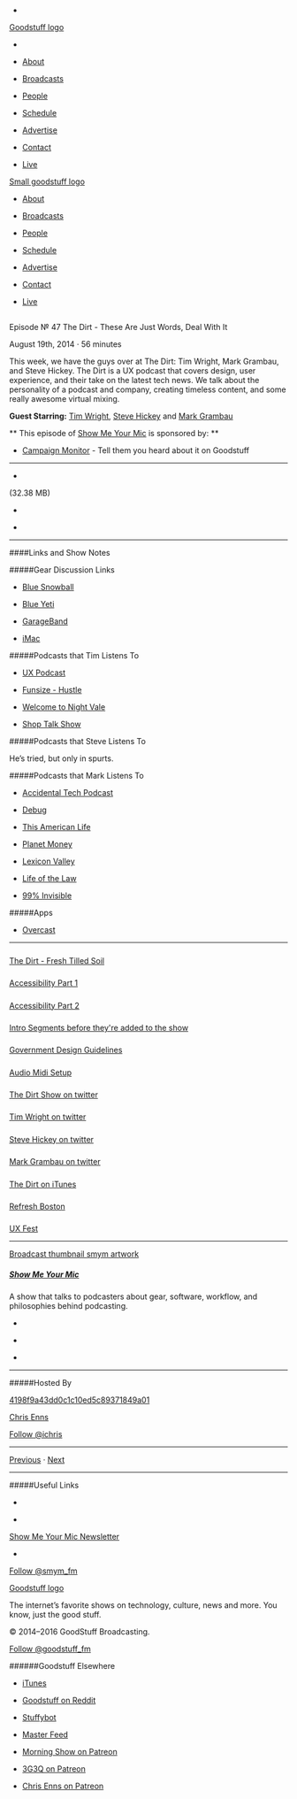 

-
[Goodstuff logo](http://www.goodstuff.fm/)[](/assets/goodstuff_logo-17c1fe6f378352de5d7345f76152130b.svg)

-


-  [About](/about)

-  [Broadcasts](/broadcasts)

-  [People](/people)

-  [Schedule](/schedule)

-  [Advertise](/advertise)

-  [Contact](/contact)

-  [Live](/live)


[Small goodstuff logo](http://www.goodstuff.fm/)[](/assets/small_goodstuff_logo-bf032e72b9ec41494f4d90905f1ad619.svg)


-  [About](/about)

-  [Broadcasts](/broadcasts)

-  [People](/people)

-  [Schedule](/schedule)

-  [Advertise](/advertise)

-  [Contact](/contact)

-  [Live](/live)


##
Episode № 47
The Dirt - These Are Just Words, Deal With It


August 19th, 2014
&middot;
56
minutes


This week, we have the guys over at The Dirt: Tim Wright, Mark Grambau, and Steve Hickey. The Dirt is a UX podcast that covers design, user experience, and their take on the latest tech news. We talk about the personality of a podcast and company, creating timeless content, and some really awesome virtual mixing.


**Guest Starring:**
[Tim Wright](/people/tim-wright),  [Steve Hickey](/people/steve-hickey) and  [Mark Grambau](/people/mark-grambau)


**
This episode of
[Show Me Your Mic](/smym)
is sponsored by:
**


-  [Campaign Monitor](http://www.campaignmonitor.com/) - Tell them you heard about it on Goodstuff


------------------------------


-
[](http://podcasts-1.feedpress.co/10590/smym-47.mp3)(32.38 MB)

-
[](http://twitter.com/intent/tweet?text=Show%20Me%20Your%20Mic%20%E2%84%96%2047%20on%20@goodstuff_fm%20-%20http://goodstuff.fm/smym/47)

-
[](http://www.facebook.com/sharer/sharer.php?u=http://goodstuff.fm/smym/47)


------------------------------


####Links and Show Notes

#####Gear Discussion Links


-  [Blue Snowball](http://bluemic.com/snowball/)

-  [Blue Yeti](http://bluemic.com/yeti/)

-  [GarageBand](https://www.apple.com/mac/garageband/)

-  [iMac](https://www.apple.com/imac/)


#####Podcasts that Tim Listens To


-  [UX Podcast](http://uxpodcast.com/)

-  [Funsize - Hustle](http://funsize.co/podcast/)

-  [Welcome to Night Vale](http://commonplacebooks.com/)

-  [Shop Talk Show](http://shoptalkshow.com/)


#####Podcasts that Steve Listens To


He&rsquo;s tried, but only in spurts.


#####Podcasts that Mark Listens To


-  [Accidental Tech Podcast](http://atp.fm)

-  [Debug](http://www.imore.com/debug)

-  [This American Life](http://www.thisamericanlife.org)

-  [Planet Money](http://www.npr.org/rss/podcast/podcast_detail.php?siteId=94411890)

-  [Lexicon Valley](http://www.slate.com/articles/podcasts/lexicon_valley.html)

-  [Life of the Law](http://www.lifeofthelaw.org/podcast/)

-  [99% Invisible](http://99percentinvisible.org/)


#####Apps


-  [Overcast](https://itunes.apple.com/ca/app/overcast-podcast-player/id888422857?mt=8&uo=4&at=10l4Ki)


------------------------------


#####
[The Dirt - Fresh Tilled Soil](http://www.freshtilledsoil.com/category/podcast/)


#####
[Accessibility Part 1](http://www.freshtilledsoil.com/the-dirt-episode-4/?i=36)


#####
[Accessibility Part 2](http://www.freshtilledsoil.com/the-dirt-episode-5/?i=13)


#####
[Intro Segments before they're added to the show](https://soundcloud.com/freshtilledsoil/week-12-2014-b-roll)


#####
[Government Design Guidelines](https://www.gov.uk/design-principles)


#####
[Audio Midi Setup](http://support.apple.com/kb/PH5176)


#####
[The Dirt Show on twitter](https://twitter.com/thedirtshow)


#####
[Tim Wright on twitter](https://twitter.com/csskarma)


#####
[Steve Hickey on twitter](https://twitter.com/stevehickeydsgn)


#####
[Mark Grambau on twitter](https://twitter.com/markgrambau)


#####
[The Dirt on iTunes](https://itunes.apple.com/us/podcast/the-dirt/id569204776?mt=2)


#####
[Refresh Boston](http://refreshboston.org/)


#####
[UX Fest](http://www.freshtilledsoil.com/uxfest-2014/)


------------------------------


[Broadcast thumbnail smym artwork](/smym)[](https://goodstuffs3.s3.amazonaws.com/uploads/broadcast/image/18/broadcast_thumbnail_smym_artwork.png)

##### [Show Me Your Mic](/smym)


A show that talks to podcasters about gear, software, workflow, and philosophies behind podcasting.

-
[](https://geo.itunes.apple.com/ca/podcast/show-me-your-mic/id602836998?mt=2&at=10l4Ki)

-
[](http://feeds.goodstuff.fm/smym)

-
[](mailto:chris+smym@goodstuff.fm?cc=sponsorship%40goodstuff.fm&subject=%5BGoodStuff%20FM%5D%20Sponsorship%20Inquiry%20for%20Show%20Me%20Your%20Mic)


------------------------------


#####Hosted By


[4198f9a43dd0c1c10ed5c89371849a01](/people/chris-enns)[](http://gravatar.com/avatar/4198f9a43dd0c1c10ed5c89371849a01.png?s=300&r=pg)

[Chris Enns](/people/chris-enns)


[Follow @ichris](https://twitter.com/ichris)


------------------------------


[Previous](/smym/46)
&middot;
[Next](/smym/48)


------------------------------


#####Useful Links

-
[](mailto:chris+smym@goodstuff.fm?subject=%5BGoodstuff%20FM%5D%20Feedback%20for%20Show%20Me%20Your%20Mic)

-
[Show Me Your Mic Newsletter](http://www.goodstuff.fm/smym/newsletter)


-
[Follow @smym_fm](https://twitter.com/smym_fm)


[Goodstuff logo](http://www.goodstuff.fm/)[](/assets/goodstuff_logo-17c1fe6f378352de5d7345f76152130b.svg)


The internet’s favorite shows on technology, culture, news and more. You know, just the good stuff.


&copy; 2014&ndash;2016 GoodStuff Broadcasting.

[Follow @goodstuff_fm](https://twitter.com/goodstufffm)


######Goodstuff Elsewhere

-  [iTunes](https://itunes.apple.com/us/artist/goodstuff-fm/id843385597?mt=2)

-  [Goodstuff on Reddit](https://www.reddit.com/r/Goodstuff_fm/)

-  [Stuffybot](http://stuffybot.goodstuff.fm)

-  [Master Feed](/master/feed)

-  [Morning Show on Patreon](https://www.patreon.com/morningshow)

-  [3G3Q on Patreon](https://www.patreon.com/3g3q)

-  [Chris Enns on Patreon](https://www.patreon.com/ichris)
